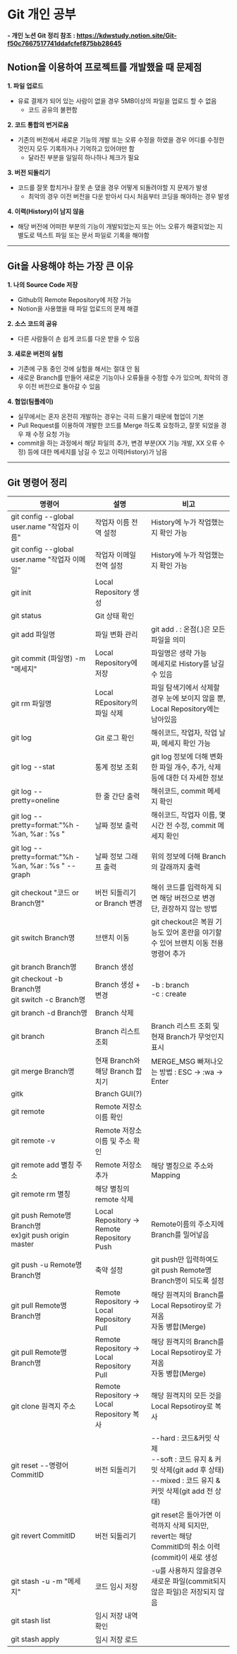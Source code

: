 # Git 개인 공부
  <b>- 개인 노션 Git 정리 참조 : https://kdwstudy.notion.site/Git-f50c7667517741ddafcfef875bb28645</b>
## Notion을 이용하여 프로젝트를 개발했을 때 문제점
<b>1. 파일 업로드</b>
   - 유료 결제가 되어 있는 사람이 없을 경우 5MB이상의 파일을 업로드 할 수 없음
     - 코드 공유의 불편함
  
<b>2. 코드 통합의 번거로움</b>
  - 기존의 버전에서 새로운 기능의 개발 또는 오류 수정을 하였을 경우 어디를 수정한 것인지 모두 기록하거나 기억하고 있어야만 함
    - 달라진 부분을 일일히 하나하나 체크가 필요
  
<b>3. 버전 되돌리기</b>
  - 코드를 잘못 합치거나 잘못 손 댔을 경우 어떻게 되돌려야할 지 문제가 발생
      - 최악의 경우 이전 버전을 다운 받아서 다시 처음부터 코딩을 해야하는 경우 발생
  
<b>4. 이력(History)이 남지 않음</b>
  - 해당 버전에 어떠한 부분의 기능이 개발되었는지 또는 어느 오류가 해결되었는 지 별도로 텍스트 파일 또는 문서 파일로 기록을 해야함
<hr>

## Git을 사용해야 하는 가장 큰 이유
<b>1. 나의 Source Code 저장</b>
  - Github의 Remote Repository에 저장 가능
  - Notion을 사용했을 때 파일 업로드의 문제 해결

<b>2. 소스 코드의 공유</b>
  - 다른 사람들이 손 쉽게 코드를 다운 받을 수 있음

<b>3. 새로운 버전의 실험</b>
  - 기존에 구동 중인 것에 실험을 해서는 절대 안 됨
  - 새로운 Branch를 만들어 새로운 기능이나 오류들을 수정할 수가 있으며, 최악의 경우 이전 버전으로 돌아갈 수 있음

<b>4. 협업(팀플레이)</b>
  - 실무에서는 혼자 온전히 개발하는 경우는 극히 드물기 때문에 협업이 기본
  - Pull Request를 이용하여 개발한 코드를 Merge 하도록 요청하고, 잘못 되었을 경우 재 수정 요청 가능
  - commit을 하는 과정에서 해당 파일의 추가, 변경 부분(XX 기능 개발, XX 오류 수정) 등에 대한 메세지를 남길 수 있고 이력(History)가 남음
<hr>

## Git 명령어 정리
<table style="text-center border">
  <thead>
    <tr>
      <th>명령어</th>
      <th>설명</th>
      <th>비고</th>
    </tr>
  </thead>
  <tbody>
    <tr>
      <td>git config --global user.name "작업자 이름"</td>
      <td>작업자 이름 전역 설정</td>
      <td>History에 누가 작업했는지 확인 가능</td>
    </tr>
    <tr>
      <td>git config --global user.name "작업자 이메일"</td>
      <td>작업자 이메일 전역 설정</td>
      <td>History에 누가 작업했는지 확인 가능</td>
    </tr>
    <tr>
      <td>git init</td>
      <td>Local Repository 생성</td>
      <td></td>
    </tr>
    <tr>
      <td>git status</td>
      <td>Git 상태 확인</td>
      <td></td>
    </tr>
    <tr>
      <td>git add 파일명</td>
      <td>파일 변화 관리</td>
      <td>git add . : 온점(.)은 모든 파일을 의미</td>
    </tr>
    <tr>
      <td>git commit (파일명) -m "메세지"</td>
      <td>Local Repository에 저장</td>
      <td>파일명은 생략 가능<br>메세지로 History를 남길 수 있음</td>
    </tr>
    <tr>
      <td>git rm 파일명</td>
      <td>Local REpository의 파일 삭제</td>
      <td>파일 탐색기에서 삭제할 경우 눈에 보이지 않을 뿐, Local Repository에는 남아있음</td>
    </tr>
    <tr>
      <td>git log</td>
      <td>Git 로그 확인</td>
      <td>해쉬코드, 작업자, 작업 날짜, 메세지 확인 가능</td>
    </tr>
    <tr>
      <td>git log --stat</td>
      <td>통계 정보 조회</td>
      <td>git log 정보에 더해 변화한 파일 개수, 추가, 삭제 등에 대한 더 자세한 정보 </td>
    </tr>
    <tr>
      <td>git log --pretty=oneline</td>
      <td>한 줄 간단 출력</td>
      <td>해쉬코드, commit 메세지 확인</td>
    </tr>
    <tr>
      <td>git log --pretty=format:"%h - %an, %ar : %s "</td>
      <td>날짜 정보 출력</td>
      <td>해쉬코드, 작업자 이름, 몇시간 전 수정, commit 메세지 확인</td>
    </tr>
    <tr>
      <td>git log --pretty=format:"%h - %an, %ar : %s " -- graph</td>
      <td>날짜 정보 그래프 출력</td>
      <td>위의 정보에 더해 Branch의 갈래까지 출력</td>
    </tr>
    <tr>
      <td>git checkout "코드 or Branch명"</td>
      <td>버전 되돌리기 or Branch 변경</td>
      <td>해쉬 코드를 입력하게 되면 해당 버전으로 변경<br>단, 권장하지 않는 방법</td>
    </tr>
    <tr>
      <td>git switch Branch명</td>
      <td>브랜치 이동</td>
      <td>git checkout은 복원 기능도 있어 혼란을 야기할 수 있어 브랜치 이동 전용 명령어 추가</td>
    </tr>
    <tr>
      <td>git branch Branch명</td>
      <td>Branch 생성</td>
      <td></td>
    </tr>
    <tr>
      <td>git checkout -b Branch명<br>git switch -c Branch명</td>
      <td>Branch 생성 + 변경</td>
      <td>-b : branch<br>-c : create</td>
    </tr>
    <tr>
      <td>git branch -d Branch명</td>
      <td>Branch 삭제</td>
      <td></td>
    </tr>
    <tr>
      <td>git branch</td>
      <td>Branch 리스트 조회</td>
      <td>Branch 리스트 조회 및 현재 Branch가 무엇인지 표시</td>
    </tr>
    <tr>
      <td>git merge Branch명</td>
      <td>현재 Branch와 해당 Branch 합치기</td>
      <td>MERGE_MSG 빠져나오는 방법 : ESC -> :wa -> Enter</td>
    </tr>
    <tr>
      <td>gitk</td>
      <td>Branch GUI(?)</td>
      <td></td>
    </tr>
    <tr>
      <td>git remote</td>
      <td>Remote 저장소 이름 확인</td>
      <td></td>
    </tr>
    <tr>
      <td>git remote -v</td>
      <td>Remote 저장소 이름 및 주소 확인</td>
      <td></td>
    </tr>
    <tr>
      <td>git remote add 별칭 주소</td>
      <td>Remote 저장소 추가</td>
      <td>해당 별칭으로 주소와 Mapping</td>
    </tr>
    <tr>
      <td>git remote rm 별칭</td>
      <td>해당 별칭의 remote 삭제</td>
      <td></td>
    </tr>
    <tr>
      <td>git push Remote명 Branch명<br>ex)git push origin master</td>
      <td>Local Repository -> Remote Repository Push</td>
      <td>Remote이름의 주소지에 Branch를 밀어넣음</td>
    </tr>
    <tr>
      <td>git push -u Remote명 Branch명</td>
      <td>축약 설정</td>
      <td>git push만 입력하여도 git push Remote명 Branch명이 되도록 설정</td>
    </tr>
    <tr>
      <td>git pull Remote명 Branch명</td>
      <td>Remote Repository -> Local Repository Pull</td>
      <td>해당 원격지의 Branch를 Local Repsotiroy로 가져옴<br>자동 병합(Merge)</td>
    </tr>
    <tr>
      <td>git pull Remote명 Branch명</td>
      <td>Remote Repository -> Local Repository Pull</td>
      <td>해당 원격지의 Branch를 Local Repsotiroy로 가져옴<br>자동 병합(Merge)</td>
    </tr>
    <tr>
      <td>git clone 원격지 주소</td>
      <td>Remote Repository -> Local Repository 복사</td>
      <td>해당 원격지의 모든 것을 Local Repsotiroy로 복사</td>
    </tr>
    <tr>
      <td>git reset --명령어 CommitID</td>
      <td>버전 되돌리기</td>
      <td>
        --hard : 코드&커밋 삭제<br>
        --soft : 코드 유지 & 커밋 삭제(git add 후 상태)<br>
        --mixed : 코드 유지 & 커밋 삭제(git add 전 상태)
      </td>
    </tr>
    <tr>
      <td>git revert CommitID</td>
      <td>버전 되돌리기</td>
      <td>git reset은 돌아가면 이력까지 삭제 되지만, revert는 해당 CommitID의 취소 이력(commit)이 새로 생성</td>
    </tr>
    <tr>
      <td>git stash -u -m "메세지"</td>
      <td>코드 임시 저장</td>
      <td>-u를 사용하지 않을경우 새로운 파일(commit되지 않은 파일)은 저장되지 않음</td>
    </tr>
    <tr>
      <td>git stash list</td>
      <td>임시 저장 내역 확인</td>
      <td></td>
    </tr>
    <tr>
      <td>git stash apply <stash@뒤 숫자></td>
      <td>임시 저장 로드</td>
      <td></td>
    </tr>
  </tbody>
</table>
